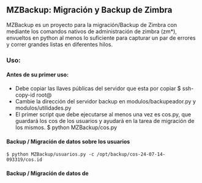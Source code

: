 ## MZBackup: Migración y Backup de Zimbra 

MZBackup es un proyecto para la migración/Backup de Zimbra con mediante los comandos nativos de administración de zimbra (zm*), envueltos en python al menos lo suficiente para capturar un par de errores y correr grandes listas en diferentes hilos.

### Uso:
#### Antes de su primer uso:
* Debe copiar las llaves públicas del servidor que esta por copiar 
  $ ssh-copy-id root@<ip servidor remoto>
* Cambie la dirección del servidor backup en modulos/backupeador.py y modulos/utilidades.py
* El primer script que debe ejecutarse al menos una vez es cos.py, que guardará los cos de los usuarios y ayudará en la tarea de migración de los mismos.
    $ python MZBackup/cos.py
#### Backup / Migración de datos sobre los usuarios
    $ python MZBackup/usuarios.py -c /opt/backup/cos-24-07-14-093319/cos.id
#### Backup / Migración de datos de 
